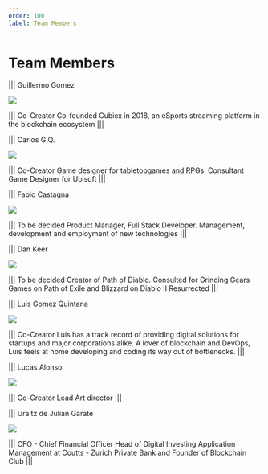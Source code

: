```yaml
---
order: 100
label: Team Members
---
```


# Team Members

||| Guillermo Gomez 

![](Guillermo.jpg)

||| Co-Creator
Co-founded Cubiex in 2018, an eSports streaming platform in the blockchain ecosystem
|||

||| Carlos G.Q.

![](carlos.jpg)

||| Co-Creator
Game designer for tabletopgames and RPGs. Consultant Game Designer for Ubisoft
|||

||| Fabio Castagna 

![](fabio.jpg)

||| To be decided
Product Manager, Full Stack Developer. Management, development and employment of new technologies
|||


||| Dan Keer

![](Dan.jpg)

||| To be decided
Creator of Path of Diablo. Consulted for Grinding Gears Games on Path of Exile and Blizzard on Diablo II Resurrected
|||

||| Luis Gomez Quintana

![](luisphoto.png)

||| Co-Creator
Luis has a track record of providing digital solutions for startups and major corporations alike. A lover of blockchain and DevOps, Luis feels at home developing and coding its way out of bottlenecks.
|||


||| Lucas Alonso

![](lucas.jpeg)

||| Co-Creator
Lead Art director
|||


||| Uraitz de Julian Garate

![](uraitz.png)

||| CFO - Chief Financial Officer
Head of Digital Investing Application Management at Coutts - Zurich Private Bank and Founder of Blockchain Club
|||




